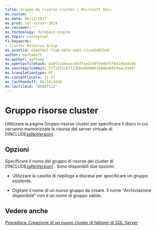 ```yaml
---
title: Gruppo di risorse cluster | Microsoft Docs
ms.custom: ''
ms.date: 06/13/2017
ms.prod: sql-server-2014
ms.reviewer: ''
ms.technology: database-engine
ms.topic: conceptual
f1_keywords:
- Cluster Resource Group
ms.assetid: 69a6582f-f1a8-40fe-a991-c3ca42d62540
author: mashamsft
ms.author: mathoma
ms.openlocfilehash: bb057c6deaec85ffae2c69fde0bf5f6419bedc88
ms.sourcegitcommit: 57f1d15c67113bbadd40861b886d6929aacd3467
ms.translationtype: MT
ms.contentlocale: it-IT
ms.lasthandoff: 06/18/2020
ms.locfileid: "85037112"
---
```

# <a name="cluster-resource-group"></a>Gruppo risorse cluster
  Utilizzare la pagina Gruppo risorse cluster per specificare il disco in cui verranno memorizzate le risorse del server virtuale di [!INCLUDE[ssNoVersion](../../includes/ssnoversion-md.md)] .  
  
## <a name="options"></a>Opzioni  
 Specificare il nome del gruppo di risorse del cluster di [!INCLUDE[ssNoVersion](../../includes/ssnoversion-md.md)] . Sono disponibili due opzioni:  
  
-   Utilizzare la casella di riepilogo a discesa per specificare un gruppo esistente.  
  
-   Digitare il nome di un nuovo gruppo da creare. Il nome "Archiviazione disponibile" non è un nome di gruppo valido.  
  
## <a name="see-also"></a>Vedere anche  
 [Procedura: Creazione di un nuovo cluster di failover di SQL Server](https://go.microsoft.com/fwlink/?LinkId=190960)  
  
  
